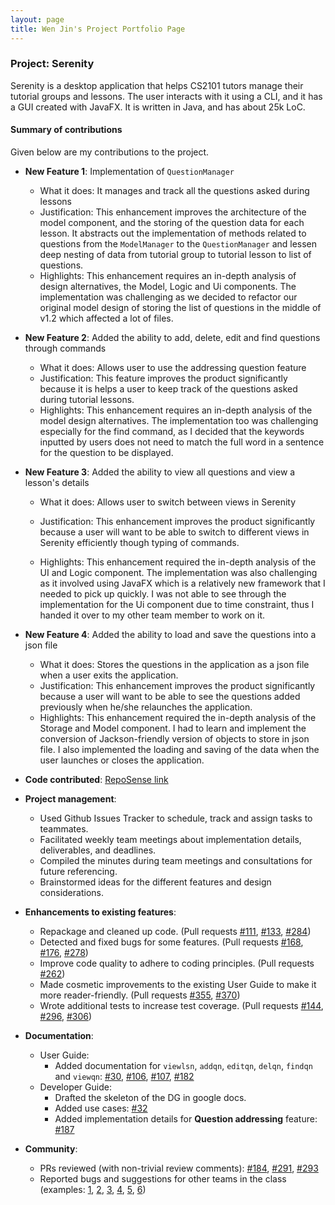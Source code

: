```yaml
---
layout: page
title: Wen Jin's Project Portfolio Page
---
```


### Project: Serenity

Serenity is a desktop application that helps CS2101 tutors manage their tutorial groups and lessons. 
The user interacts with it using a CLI, and it has a GUI created with JavaFX. 
It is written in Java, and has about 25k LoC.

#### Summary of contributions

Given below are my contributions to the project.

* **New Feature 1**: Implementation of `QuestionManager`
  * What it does: It manages and track all the questions asked during lessons
  * Justification: This enhancement improves the architecture of the model component, and the 
    storing of the question data for each lesson. It abstracts out the implementation of methods 
    related to questions from the `ModelManager` to the `QuestionManager` and lessen deep nesting 
    of data from tutorial group to tutorial lesson to list of questions.
  * Highlights: This enhancement requires an in-depth analysis of design alternatives, the Model,
    Logic and Ui components. The implementation was challenging as we decided to refactor our original 
    model design of storing the list of questions in the middle of v1.2 which affected a lot of files.

* **New Feature 2**: Added the ability to add, delete, edit and find questions through commands
  * What it does: Allows user to use the addressing question feature
  * Justification: This feature improves the product significantly because it is helps a user to 
    keep track of the questions asked during tutorial lessons.
  * Highlights: This enhancement requires an in-depth analysis of the model design alternatives. The 
    implementation too was challenging especially for the find command, as I decided that the keywords 
    inputted by users does not need to match the full word in a sentence for the question to be displayed.
    
* **New Feature 3**: Added the ability to view all questions and view a lesson's details 
  * What it does: Allows user to switch between views in Serenity
  * Justification: This enhancement improves the product significantly because a user will want to
    be able to switch to different views in Serenity efficiently though typing of commands.
    
    <div style="page-break-after: always;"></div>
     
  * Highlights: This enhancement required the in-depth analysis of the UI and Logic component. 
    The implementation was also challenging as it involved using JavaFX which is a relatively new 
    framework that I needed to pick up quickly. I was not able to see through the implementation for 
    the Ui component due to time constraint, thus I handed it over to my other team member to work on it.

* **New Feature 4**: Added the ability to load and save the questions into a json file 
  * What it does: Stores the questions in the application as a json file when a user exits the application.
  * Justification: This enhancement improves the product significantly because a user will want to
    be able to see the questions added previously when he/she relaunches the application.
  * Highlights: This enhancement required the in-depth analysis of the Storage and Model component. I had 
    to learn and implement the conversion of Jackson-friendly version of objects to store in json file. I 
    also implemented the loading and saving of the data when the user launches or closes the application.

* **Code contributed**: [RepoSense link](https://nus-cs2103-ay2021s1.github.io/tp-dashboard/#breakdown=true&search=nijnxw&sort=groupTitle&sortWithin=title&since=2020-08-14&timeframe=commit&mergegroup=&groupSelect=groupByRepos&checkedFileTypes=docs~functional-code~test-code~other)

* **Project management**:
  * Used Github Issues Tracker to schedule, track and assign tasks to teammates.
  * Facilitated weekly team meetings about implementation details, deliverables, and deadlines.
  * Compiled the minutes during team meetings and consultations for future referencing. 
  * Brainstormed ideas for the different features and design considerations.

* **Enhancements to existing features**:
  * Repackage and cleaned up code.
    (Pull requests [\#111](https://github.com/AY2021S1-CS2103T-W12-4/tp/pull/111),
    [\#133](https://github.com/AY2021S1-CS2103T-W12-4/tp/pull/133),
    [\#284](https://github.com/AY2021S1-CS2103T-W12-4/tp/pull/284))
  * Detected and fixed bugs for some features.
    (Pull requests [\#168](https://github.com/AY2021S1-CS2103T-W12-4/tp/pull/168),
        [\#176](https://github.com/AY2021S1-CS2103T-W12-4/tp/issues/176),
        [\#278](https://github.com/AY2021S1-CS2103T-W12-4/tp/pull/278))
  * Improve code quality to adhere to coding principles.
    (Pull requests [\#262](https://github.com/AY2021S1-CS2103T-W12-4/tp/pull/262))
  * Made cosmetic improvements to the existing User Guide to make it more reader-friendly.
    (Pull requests [\#355](https://github.com/AY2021S1-CS2103T-W12-4/tp/pull/355),
        [\#370](https://github.com/AY2021S1-CS2103T-W12-4/tp/pull/370))
  * Wrote additional tests to increase test coverage.
    (Pull requests [\#144](https://github.com/AY2021S1-CS2103T-W12-4/tp/pull/144), 
        [\#296](https://github.com/AY2021S1-CS2103T-W12-4/tp/pull/296), 
        [\#306](https://github.com/AY2021S1-CS2103T-W12-4/tp/pull/306))
* **Documentation**:
  * User Guide:
    * Added documentation for `viewlsn`, `addqn`, `editqn`, `delqn`, `findqn` and `viewqn`: 
        [\#30](https://github.com/AY2021S1-CS2103T-W12-4/tp/pull/30),
        [\#106](https://github.com/AY2021S1-CS2103T-W12-4/tp/pull/106), 
        [\#107](https://github.com/AY2021S1-CS2103T-W12-4/tp/pull/107),
        [\#182](https://github.com/AY2021S1-CS2103T-W12-4/tp/pull/182)
  * Developer Guide:
    * Drafted the skeleton of the DG in google docs.
    * Added use cases: [\#32](https://github.com/AY2021S1-CS2103T-W12-4/tp/pull/32)
    * Added implementation details for **Question addressing** feature: 
        [\#187](https://github.com/AY2021S1-CS2103T-W12-4/tp/pull/187)

* **Community**:
  * PRs reviewed (with non-trivial review comments): 
    [\#184](https://github.com/AY2021S1-CS2103T-W12-4/tp/pull/184), 
    [\#291](https://github.com/AY2021S1-CS2103T-W12-4/tp/pull/291), 
    [\#293](https://github.com/AY2021S1-CS2103T-W12-4/tp/pull/293)
  * Reported bugs and suggestions for other teams in the class (examples: 
    [1](https://github.com/AY2021S1-CS2103T-W13-3/tp/issues/246),
    [2](https://github.com/AY2021S1-CS2103T-W13-3/tp/issues/247), 
    [3](https://github.com/AY2021S1-CS2103T-W13-3/tp/issues/248),
    [4](https://github.com/AY2021S1-CS2103T-W13-3/tp/issues/249),
    [5](https://github.com/AY2021S1-CS2103T-W13-3/tp/issues/250),
    [6](https://github.com/AY2021S1-CS2103T-W13-3/tp/issues/251)) 
